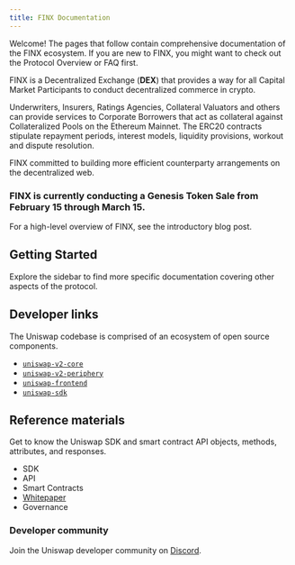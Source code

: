 ```yaml
---
title: FINX Documentation
---
```


Welcome! The pages that follow contain comprehensive documentation of the FINX ecosystem. 
If you are new to FINX, you might want to check out the <Link to="/docs/v2/protocol-overview">Protocol Overview</Link> or <Link to="/faq">FAQ</Link> first.

FINX is a Decentralized Exchange (<span><strong>DEX</strong></span>) that provides a way for all Capital Market Participants 
to conduct decentralized commerce in crypto.

Underwriters, Insurers, Ratings Agencies, Collateral Valuators and others can provide services to Corporate Borrowers that act as collateral against Collateralized Pools on the Ethereum Mainnet. The ERC20 contracts stipulate
            repayment periods, interest models, liquidity provisions, workout and dispute resolution.</p>
            <p>FINX committed to building more efficient counterparty arrangements on the decentralized web.</p>
            <h3>FINX is currently conducting a <InternalLink to="/blog/uni"><strong>Genesis Token Sale</strong></InternalLink> from February 15 through March 15.</h3>

For a high-level overview of FINX, see the <Link to='/blog/uniswap-v2'>introductory blog post</Link>.


## Getting Started

<Wizard />

Explore the sidebar to find more specific documentation covering other aspects of the protocol.

## Developer links

The Uniswap codebase is comprised of an ecosystem of open source components.

- [`uniswap-v2-core`](https://github.com/Uniswap/uniswap-v2-core)
- [`uniswap-v2-periphery`](https://github.com/Uniswap/uniswap-v2-periphery)
- [`uniswap-frontend`](https://github.com/Uniswap/uniswap-frontend)
- [`uniswap-sdk`](https://github.com/Uniswap/uniswap-sdk)

## Reference materials

Get to know the Uniswap SDK and smart contract API objects, methods, attributes, and responses.

- <Link to="/docs/v2/SDK">SDK</Link>
- <Link to="/docs/v2/API">API</Link>
- <Link to="/docs/v2/smart-contracts">Smart Contracts</Link>
- [Whitepaper](/whitepaper.pdf)
- <Link to="/docs/v2/governance/governance-reference">Governance</Link>

### Developer community

Join the Uniswap developer community on [Discord](https://discord.gg/FCfyBSbCU5).
